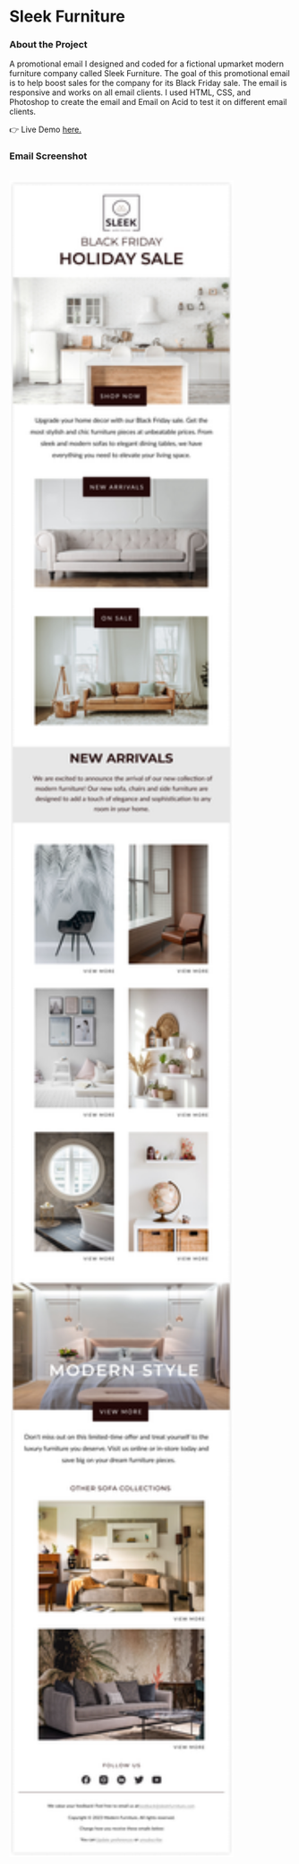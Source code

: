 <h1>Sleek Furniture</h1>

<h3>About the Project</h3>
<p>
A promotional email I designed and coded for a fictional upmarket modern furniture company called Sleek Furniture. The goal of this promotional email is to help boost sales for the company for its Black Friday sale. The email is responsive and works on all email clients. I used HTML, CSS, and Photoshop to create the email and Email on Acid to test it on different email clients.
</p>
👉 Live Demo <a href="https://japanbliss.vercel.app/" target="_blank" rel="noopener">here.</a> 
<br/>

<h3>Email Screenshot</h3>

<br/>
<img src="./Sleek.png" width="400px" height="auto"></img>
